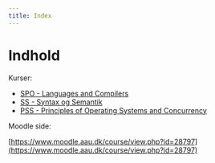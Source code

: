 ```yaml
---
title: Index
---
```


# Indhold

Kurser:

* [SPO - Languages and Compilers](SPO/index.md)
* [SS - Syntax og Semantik](SS/index.md)
* [PSS - Principles of Operating Systems and Concurrency](PSS/index.md)



Moodle side:

[https://www.moodle.aau.dk/course/view.php?id=28797](https://www.moodle.aau.dk/course/view.php?id=28797)

